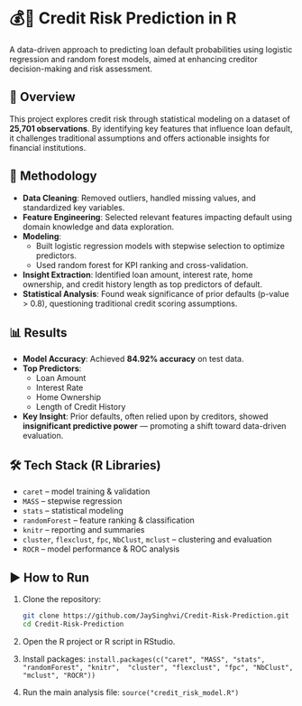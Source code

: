# 💰🏦 Credit Risk Prediction in R

A data-driven approach to predicting loan default probabilities using logistic regression and random forest models, aimed at enhancing creditor decision-making and risk assessment.

## 🚀 Overview

This project explores credit risk through statistical modeling on a dataset of **25,701 observations**. By identifying key features that influence loan default, it challenges traditional assumptions and offers actionable insights for financial institutions.

## 🧠 Methodology

- **Data Cleaning**: Removed outliers, handled missing values, and standardized key variables.
- **Feature Engineering**: Selected relevant features impacting default using domain knowledge and data exploration.
- **Modeling**:
  - Built logistic regression models with stepwise selection to optimize predictors.
  - Used random forest for KPI ranking and cross-validation.
- **Insight Extraction**: Identified loan amount, interest rate, home ownership, and credit history length as top predictors of default.
- **Statistical Analysis**: Found weak significance of prior defaults (p-value > 0.8), questioning traditional credit scoring assumptions.

## 📊 Results

- **Model Accuracy**: Achieved **84.92% accuracy** on test data.
- **Top Predictors**:
  - Loan Amount
  - Interest Rate
  - Home Ownership
  - Length of Credit History
- **Key Insight**: Prior defaults, often relied upon by creditors, showed **insignificant predictive power** — promoting a shift toward data-driven evaluation.

## 🛠️ Tech Stack (R Libraries)

- `caret` – model training & validation  
- `MASS` – stepwise regression  
- `stats` – statistical modeling  
- `randomForest` – feature ranking & classification  
- `knitr` – reporting and summaries  
- `cluster`, `flexclust`, `fpc`, `NbClust`, `mclust` – clustering and evaluation  
- `ROCR` – model performance & ROC analysis  

## ▶️ How to Run

1. Clone the repository:
   ```bash
   git clone https://github.com/JaySinghvi/Credit-Risk-Prediction.git
   cd Credit-Risk-Prediction

2. Open the R project or R script in RStudio.

3. Install packages:
`install.packages(c("caret", "MASS", "stats", "randomForest", "knitr", 
                   "cluster", "flexclust", "fpc", "NbClust", "mclust", "ROCR"))`

4. Run the main analysis file:
`source("credit_risk_model.R")`
